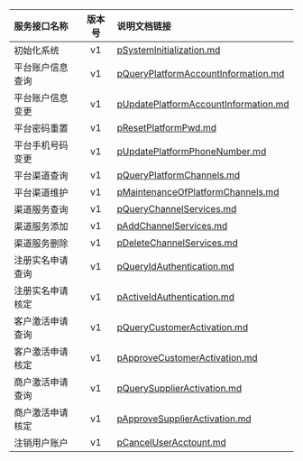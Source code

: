   
| 服务接口名称 | 版本号 | 说明文档链接 |  
| :----------------- | :-----: | :---------------- |  
| 初始化系统 | v1 | [pSystemInitialization.md](https://github.com/Zhang-Monica/gitMd/blob/master/mdplatformv1/pSystemInitialization.md) |  
| 平台账户信息查询 | v1 | [pQueryPlatformAccountInformation.md](https://github.com/Zhang-Monica/gitMd/blob/master/mdplatformv1/pQueryPlatformAccountInformation.md) |  
| 平台账户信息变更 | v1 | [pUpdatePlatformAccountInformation.md](https://github.com/Zhang-Monica/gitMd/blob/master/mdplatformv1/pUpdatePlatformAccountInformation.md) |  
| 平台密码重置 | v1 | [pResetPlatformPwd.md](https://github.com/Zhang-Monica/gitMd/blob/master/mdplatformv1/pResetPlatformPwd.md) |  
| 平台手机号码变更 | v1 | [pUpdatePlatformPhoneNumber.md](https://github.com/Zhang-Monica/gitMd/blob/master/mdplatformv1/pUpdatePlatformPhoneNumber.md) |  
| 平台渠道查询 | v1 | [pQueryPlatformChannels.md](https://github.com/Zhang-Monica/gitMd/blob/master/mdplatformv1/pQueryPlatformChannels.md) |  
| 平台渠道维护 | v1 | [pMaintenanceOfPlatformChannels.md](https://github.com/Zhang-Monica/gitMd/blob/master/mdplatformv1/pMaintenanceOfPlatformChannels.md) |  
| 渠道服务查询 | v1 | [pQueryChannelServices.md](https://github.com/Zhang-Monica/gitMd/blob/master/mdplatformv1/pQueryChannelServices.md) |  
| 渠道服务添加 | v1 | [pAddChannelServices.md](https://github.com/Zhang-Monica/gitMd/blob/master/mdplatformv1/pAddChannelServices.md) |  
| 渠道服务删除 | v1 | [pDeleteChannelServices.md](https://github.com/Zhang-Monica/gitMd/blob/master/mdplatformv1/pDeleteChannelServices.md) |  
| 注册实名申请查询 | v1 | [pQueryIdAuthentication.md](https://github.com/Zhang-Monica/gitMd/blob/master/mdplatformv1/pQueryIdAuthentication.md) |  
| 注册实名申请核定 | v1 | [pActiveIdAuthentication.md](https://github.com/Zhang-Monica/gitMd/blob/master/mdplatformv1/pActiveIdAuthentication.md) |  
| 客户激活申请查询 | v1 | [pQueryCustomerActivation.md](https://github.com/Zhang-Monica/gitMd/blob/master/mdplatformv1/pQueryCustomerActivation.md) |  
| 客户激活申请核定 | v1 | [pApproveCustomerActivation.md](https://github.com/Zhang-Monica/gitMd/blob/master/mdplatformv1/pApproveCustomerActivation.md) |  
| 商户激活申请查询 | v1 | [pQuerySupplierActivation.md](https://github.com/Zhang-Monica/gitMd/blob/master/mdplatformv1/pQuerySupplierActivation.md) |  
| 商户激活申请核定 | v1 | [pApproveSupplierActivation.md](https://github.com/Zhang-Monica/gitMd/blob/master/mdplatformv1/pApproveSupplierActivation.md) |  
| 注销用户账户 | v1 | [pCancelUserAcctount.md](https://github.com/Zhang-Monica/gitMd/blob/master/mdplatformv1/pCancelUserAcctount.md) |  
  
